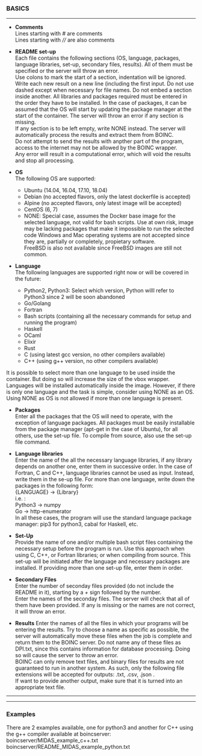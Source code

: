 ### BASICS

-----

* **Comments**  
Lines starting with *#* are comments  
Lines starting with *//* are also comments  

* **README set-up**  
Each file contains the following sections (OS, language, packages, language libraries, set-up, secondary files, results). All of them
must be specified or the server will throw an error.  
Use colons to mark the start of a section, indentation will be ignored. Write each new result on a new line (including the first input.
Do not use dashed except when necessary for file names. Do not embed a section inside another. All libraries and packages required must be
entered in the order they have to be installed. In the case of packages, it can be assumed that the OS will start by updating the package manager
at the start of the container. 
The server will throw an error if any section is missing.  
If any section is to be left empty, write NONE instead.
The server will automatically process the results and extract them from BOINC.  
Do not attempt to send the results with anpther part of the program, access to the internet may not be allowed by the BOINC wrapper.  
Any error will result in a computational error, which will void the results and stop all processing.  

* **OS**  
The following OS are supported:
	* Ubuntu (14.04, 16.04, 17.10, 18.04)  
	* Debian (no accepted flavors, only the latest dockerfile is accepted)  
	* Alpine (no accepted flavors, only latest image will be accepted)  
	* CentOS (6, 7)  
	* NONE: Special case, assumes the Docker base image for the selected language, not valid for bash scripts. Use at own risk, image may be lacking packages that make it impossible to run the selected code
Windows and Mac operating systems are not accepted since they are, partially or completely, propietary software.  
FreeBSD is also not available since FreeBSD images are still not common.  

* **Language**  
The following languages are supported right now or will be covered in the future:
	* Python2, Python3: Select which version, Python willl refer to Python3 since 2 will be soon abandoned
	* Go/Golang
	* Fortran
	* Bash scripts (containing all the necessary commands for setup and running the program)
	* Haskell
	* OCaml
	* Elixir
	* Rust
	* C (using latest gcc version, no other compilers available)
	* C++ (using g++ version, no other compilers available)

It is possible to select more than one language to be used inside the container. But doing so will increase the size of the vbox wrapper. Languages
will be installed automatically inside the image. However, if there is only one language and the task is simple, consider using NONE as an OS.
Using NONE as OS is not allowed if more than one language is present.  

* **Packages**  
Enter all the packages that the OS will need to operate, with the exception of language packages. All packages must be easily installable
from the package manager (apt-get in the case of Ubuntu), for all others, use the set-up file. To compile from source, also use the
set-up file command.  

* **Language libraries**  
Enter the name of the all the necessary language libraries, if any library depends on another one, enter them in successive order. In the case of 
Fortran, C and C++, language libraries cannot be used as input. Instead, write them in the se-up file. 
For more than one language, write down the packages in the following form:  
{LANGUAGE} -> {Library}  
i.e. :  
	Python3 -> numpy  
	Go -> http-enumerator  
In all these cases, the program will use the standard language package manager: pip3 for python3, cabal for Haskell, etc.  

* **Set-Up**  
Provide the name of one and/or multiple bash script files containing the necessary setup before the program is run. Use this approach
when using C, C++, or Fortran libraries; or when compiling from source. This set-up will be initiated after the language and necessary
packages are installed. If providing more than one set-up file, enter them in order.  

* **Secondary Files**  
Enter the number of seconday files provided (do not include the README in it), starting by a *+* sign followed by the number.  
Enter the names of the seconday files. The server will check that all of them have been provided. If any is missing or the names
are not correct, it will throw an error.  

* **Results**
Enter the names of all the files in which your programs will be entering the results. Try to choose a name as specific as possible,
the server will automatically move these files when the job is complete and return them to the BOINC server. Do not name any of these files
as DPI.txt, since this contains information for database processing. Doing so will cause the server to throw an error.  
BOINC can only remove text files, and binary files for results are not guaranteed to run in another system. As such, only the following
file extensions will be accepted for outputs: .txt, .csv, .json .  
If want to provide another output, make sure that it is turned into an appropriate text file.

-------
------

### Examples
There are 2 examples available, one for python3 and another for C++ using the g++ compiler available at boincserver:
boincserver/MIDAS_example_c++.txt  
boincserver/README_MIDAS_example_python.txt
